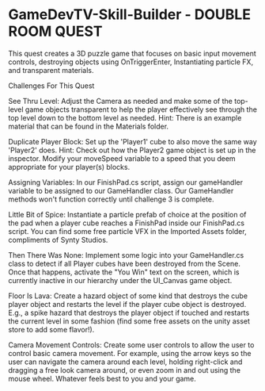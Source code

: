 # GameDevTV-Skill-Builder - DOUBLE ROOM QUEST
 This quest creates a 3D puzzle game that focuses on basic input movement controls, destroying objects using OnTriggerEnter, Instantiating particle FX, and transparent materials.
 
 Challenges For This Quest
 
See Thru Level:
Adjust the Camera as needed and make some of the top-level game objects transparent to help the player effectively see through the top level down to the bottom level as needed. Hint: There is an example material that can be found in the Materials folder.

Duplicate Player Block:
Set up the 'Player1' cube to also move the same way 'Player2' does. Hint: Check out how the Player2 game object is set up in the inspector. Modify your moveSpeed variable to a speed that you deem appropriate for your player(s) blocks.

Assigning Variables:
In our FinishPad.cs script, assign our gameHandler variable to be assigned to our GameHandler class. Our GameHandler methods won't function correctly until challenge 3 is complete.

Little Bit of Spice:
Instantiate a particle prefab of choice at the position of the pad when a player cube reaches a FinishPad inside our FinishPad.cs script. You can find some free particle VFX in the Imported Assets folder, compliments of Synty Studios.

Then There Was None:
Implement some logic into your GameHandler.cs class to detect if all Player cubes have been destroyed from the Scene. Once that happens, activate the "You Win" text on the screen, which is currently inactive in our hierarchy under the UI_Canvas game object.

Floor Is Lava:
Create a hazard object of some kind that destroys the cube player object and restarts the level if the player cube object is destroyed. E.g., a spike hazard that destroys the player object if touched and restarts the current level in some fashion (find some free assets on the unity asset store to add some flavor!).

Camera Movement Controls:
Create some user controls to allow the user to control basic camera movement. For example, using the arrow keys so the user can navigate the camera around each level, holding right-click and dragging a free look camera around, or even zoom in and out using the mouse wheel. Whatever feels best to you and your game.
